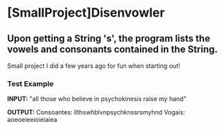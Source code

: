 # [SmallProject]Disenvowler
## Upon getting a String 's', the program lists the vowels and consonants contained in the String.

Small project I did a few years ago for fun when starting out!


### Test Example

**INPUT:** "all those who believe in psychokinesis raise my hand" 

**OUTPUT:** Consoantes: llthswhblvnpsychknssrsmyhnd
            Vogais: aoeoeieeioieiaiea

